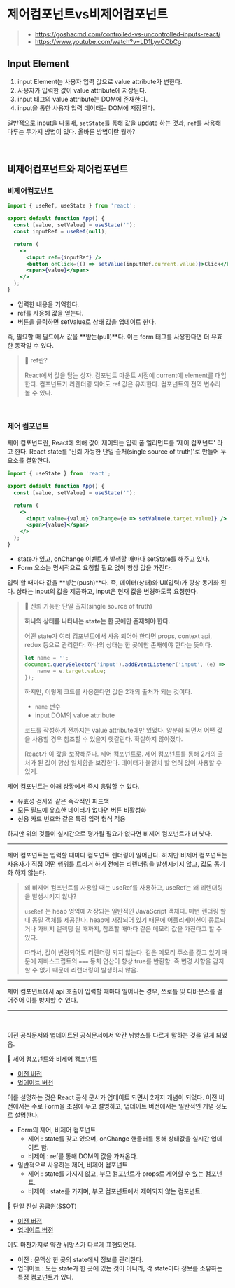 # 제어컴포넌트vs비제어컴포넌트

> - https://goshacmd.com/controlled-vs-uncontrolled-inputs-react/
> - https://www.youtube.com/watch?v=LD1LyvCCbCg

## Input Element

1. input Element는 사용자 입력 값으로 value attribute가 변한다.
2. 사용자가 입력한 값이 value attribute에 저장된다.
3. input 태그의 value attribute는 DOM에 존재한다.
4. input을 통한 사용자 입력 데이터는 DOM에 저장된다.

일반적으로 input을 다룰때, `setState`를 통해 값을 update 하는 것과, `ref`를 사용해 다루는 두가지 방법이 있다. 올바른 방법이란 뭘까?

<br/>

## 비제어컴포넌트와 제어컴포넌트

### 비제어컴포넌트

```jsx
import { useRef, useState } from 'react';

export default function App() {
  const [value, setValue] = useState('');
  const inputRef = useRef(null);

  return (
    <>
      <input ref={inputRef} />
      <button onClick={() => setValue(inputRef.current.value)}>Click</button>
      <span>{value}</span>
    </>
  );
}
```

- 입력한 내용을 기억한다.
- ref를 사용해 값을 얻는다.
- 버튼을 클릭하면 setValue로 상태 값을 업데이트 한다.

즉, 필요할 때 필드에서 값을 **받는(pull)**다. 이는 form 태그를 사용한다면 더 유효한 동작일 수 있다.

> 📌 ref란?
>
> React에서 값을 담는 상자. 컴포넌트 마운트 시점에 current에 element를 대입한다. 컴포넌트가 리렌더링 되어도 ref 값은 유지한다. 컴포넌트의 전역 변수라 볼 수 있다.

<br/>

### 제어 컴포넌트

제어 컴포넌트란, React에 의해 값이 제어되는 입력 폼 엘리먼트를 '제어 컴포넌트' 라고 한다. React state를 '신뢰 가능한 단일 출처(single source of truth)'로 만들어 두 요소를 결합한다.

```jsx
import { useState } from 'react';

export default function App() {
  const [value, setValue] = useState('');

  return (
    <>
      <input value={value} onChange={e => setValue(e.target.value)} />
      <span>{value}</span>
    </>
  );
}

```

- state가 있고, onChange 이벤트가 발생할 때마다 setState를 해주고 있다.
- Form 요소는 명시적으로 요청할 필요 없이 항상 값을 가진다.

입력 할 때마다 값을 **넣는(push)**다. 즉, 데이터(상태)와 UI(입력)가 항상 동기화 된다. 상태는 input의 값을 제공하고, input은 현재 값을 변경하도록 요청한다.

> 📌 신뢰 가능한 단일 출처(single source of truth)
>
> **하나의 상태를 나타내는 state는 한 곳에만 존재해야 한다.**
>
> 어떤 state가 여러 컴포넌트에서 사용 되어야 한다면 props, context api, redux 등으로 관리한다. 하나의 상태는 한 곳에만 존재해야 한다는 뜻이다.
>
> ```js
> let name = '';
> document.querySelector('input').addEventListener('input', (e) => {
>     name = e.target.value;
> });
> ```
>
> 하지만, 이렇게 코드를 사용한다면 값은 2개의 출처가 되는 것이다.
>
> - `name` 변수
> - input DOM의 value attribute
>
> 코드를 작성하기 전까지는 value attribute에만 있었다. 양분화 되면서 어떤 값을 사용할 경우 참조할 수 있을지 헷갈린다. 확실하지 않아졌다.
>
> React가 이 값을 보장해준다. 제어 컴포넌트로. 제어 컴포넌트를 통해 2개의 출처가 된 값이 항상 일치함을 보장한다. 데이터가 불일치 할 염려 없이 사용할 수 있게.

제어 컴포넌트는 아래 상황에서 즉시 응답할 수 있다.

- 유효성 검사와 같은 즉각적인 피드백
- 모든 필드에 유효한 데이터가 없다면 버튼 비활성화
- 신용 카드 번호와 같은 특정 입력 형식 적용

하지만 위의 것들이 실시간으로 평가될 필요가 없다면 비제어 컴포넌트가 더 낫다.

---

제어 컴포넌트는 입력할 때마다 컴포넌트 렌더링이 일어난다. 하지만 비제어 컴포넌트는 사용자가 직접 어떤 행위를 트리거 하기 전에는 리렌더링을 발생시키지 않고, 값도 동기화 하지 않는다.

>왜 비제어 컴포넌트를 사용할 때는 useRef를 사용하고, useRef는 왜 리렌더링을 발생시키지 않나?
>
>`useRef` 는 heap 영역에 저장되는 일반적인 JavaScript 객체다. 매번 렌더링 할 때 동일 객체를 제공한다. heap에 저장되어 있기 때문에 어플리케이션이 종료되거나 가비지 컬렉팅 될 때까지, 참조할 때마다 같은 메모리 값을 가진다고 할 수 있다.
>
>따라서, 값이 변경되어도 리렌더링 되지 않는다. 같은 메모리 주소를 갖고 있기 때문에 자바스크립트의 `===` 동치 연산이 항상 true를 반환함. 즉 변경 사항을 감지할 수 없기 때문에 리랜더링이 발생하지 않음.

---

제어 컴포넌트에서 api 호출이 입력할 때마다 일어나는 경우, 쓰로틀 및 디바운스를 걸어주어 이를 방지할 수 있다.

---

<br/>

이전 공식문서와 업데이트된 공식문서에서 약간 뉘앙스를 다르게 말하는 것을 알게 되었음.

📌 제어 컴포넌트와 비제어 컴포넌트

- [이전 버전](https://ko.legacy.reactjs.org/docs/forms.html#controlled-components)
- [업데이트 버전](https://react-ko.dev/learn/sharing-state-between-components#controlled-and-uncontrolled-components)

이를 설명하는 것은 React 공식 문서가 업데이트 되면서 2가지 개념이 되었다. 이전 버전에서는 주로 Form을 초점에 두고 설명하고, 업데이트 버전에서는 일반적인 개념 정도로 설명한다.

- Form의 제어, 비제어 컴포넌트
  - 제어 : state를 갖고 있으며, onChange 핸들러를 통해 상태값을 실시간 업데이트 함.
  - 비제어 : ref를 통해 DOM의 값을 가져온다.
- 일반적으로 사용하는 제어, 비제어 컴포넌트
  - 제어 : state를 가지지 않고, 부모 컴포넌트가 props로 제어할 수 있는 컴포넌트.
  - 비제어 : state를 가지며, 부모 컴포넌트에서 제어되지 않는 컴포넌트.

📌 단일 진실 공급원(SSOT)

- [이전 버전](https://ko.legacy.reactjs.org/docs/forms.html#controlled-components)
- [업데이트 버전](https://react-ko.dev/learn/sharing-state-between-components#a-single-source-of-truth-for-each-state)

이도 마찬가지로 약간 뉘앙스가 다르게 표현되었다.

- 이전 : 문맥상 한 곳의 state에서 정보를 관리한다.
- 업데이트 : 모든 state가 한 곳에 있는 것이 아니라, 각 state마다 정보를 소유하는 특정 컴포넌트가 있다.

